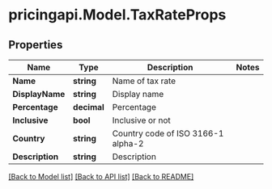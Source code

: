 # pricingapi.Model.TaxRateProps

## Properties

Name | Type | Description | Notes
------------ | ------------- | ------------- | -------------
**Name** | **string** | Name of tax rate | 
**DisplayName** | **string** | Display name | 
**Percentage** | **decimal** | Percentage | 
**Inclusive** | **bool** | Inclusive or not | 
**Country** | **string** | Country code of ISO 3166-1 alpha-2 | 
**Description** | **string** | Description | 

[[Back to Model list]](../README.md#documentation-for-models) [[Back to API list]](../README.md#documentation-for-api-endpoints) [[Back to README]](../README.md)

